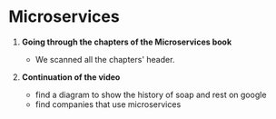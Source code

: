 # Microservices

1. **Going through the chapters of the Microservices book** 
   - We scanned all the chapters' header.

2. **Continuation of the video**
   - find a diagram to show the history of soap and rest on google 
   - find companies that use microservices
  